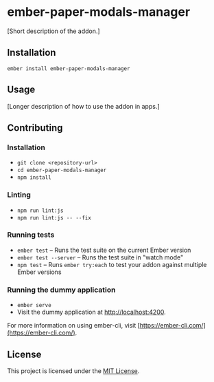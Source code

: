 ember-paper-modals-manager
==============================================================================

[Short description of the addon.]

Installation
------------------------------------------------------------------------------

```
ember install ember-paper-modals-manager
```


Usage
------------------------------------------------------------------------------

[Longer description of how to use the addon in apps.]


Contributing
------------------------------------------------------------------------------

### Installation

* `git clone <repository-url>`
* `cd ember-paper-modals-manager`
* `npm install`

### Linting

* `npm run lint:js`
* `npm run lint:js -- --fix`

### Running tests

* `ember test` – Runs the test suite on the current Ember version
* `ember test --server` – Runs the test suite in "watch mode"
* `npm test` – Runs `ember try:each` to test your addon against multiple Ember versions

### Running the dummy application

* `ember serve`
* Visit the dummy application at [http://localhost:4200](http://localhost:4200).

For more information on using ember-cli, visit [https://ember-cli.com/](https://ember-cli.com/).

License
------------------------------------------------------------------------------

This project is licensed under the [MIT License](LICENSE.md).
